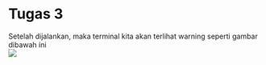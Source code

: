 <h1>Tugas 3</h1>

Setelah dijalankan, maka terminal kita akan terlihat warning seperti gambar dibawah ini <br>
<img src="/Foto terminal.JPG" >


